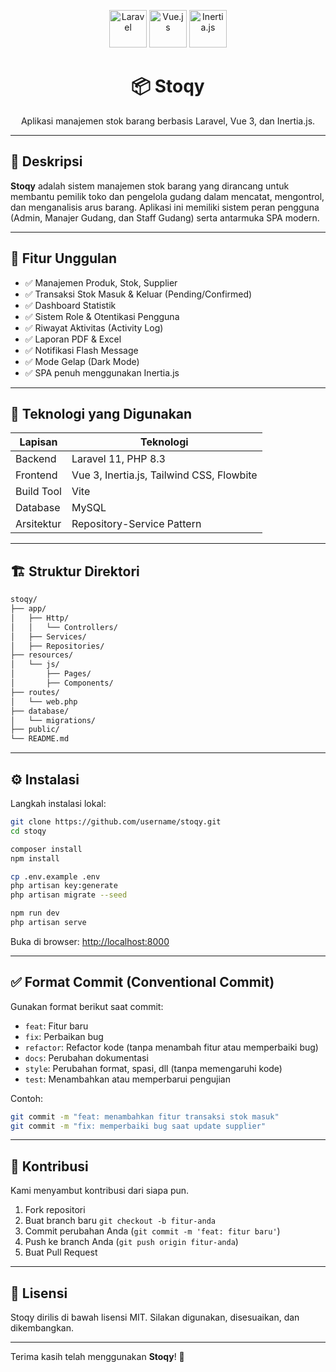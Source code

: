 <p align="center">
  <img src="https://laravel.com/img/logomark.min.svg" alt="Laravel" height="60"/>
  <img src="https://upload.wikimedia.org/wikipedia/commons/9/95/Vue.js_Logo_2.svg" alt="Vue.js" height="60"/>
  <img src="https://raw.githubusercontent.com/inertiajs/inertia/master/inertia-logo.svg" alt="Inertia.js" height="60"/>
</p>

<h1 align="center">📦 Stoqy</h1>

<p align="center">
  Aplikasi manajemen stok barang berbasis Laravel, Vue 3, dan Inertia.js.
</p>

---

## 📝 Deskripsi

**Stoqy** adalah sistem manajemen stok barang yang dirancang untuk membantu pemilik toko dan pengelola gudang dalam mencatat, mengontrol, dan menganalisis arus barang. Aplikasi ini memiliki sistem peran pengguna (Admin, Manajer Gudang, dan Staff Gudang) serta antarmuka SPA modern.

---

## 🚀 Fitur Unggulan

- ✅ Manajemen Produk, Stok, Supplier
- ✅ Transaksi Stok Masuk & Keluar (Pending/Confirmed)
- ✅ Dashboard Statistik
- ✅ Sistem Role & Otentikasi Pengguna
- ✅ Riwayat Aktivitas (Activity Log)
- ✅ Laporan PDF & Excel
- ✅ Notifikasi Flash Message
- ✅ Mode Gelap (Dark Mode)
- ✅ SPA penuh menggunakan Inertia.js

---

## 🧰 Teknologi yang Digunakan

| Lapisan       | Teknologi                              |
|---------------|-----------------------------------------|
| Backend       | Laravel 11, PHP 8.3                    |
| Frontend      | Vue 3, Inertia.js, Tailwind CSS, Flowbite |
| Build Tool    | Vite                                   |
| Database      | MySQL                                  |
| Arsitektur    | Repository-Service Pattern             |

---

## 🏗️ Struktur Direktori

```bash
stoqy/
├── app/
│   ├── Http/
│   │   └── Controllers/
│   ├── Services/
│   ├── Repositories/
├── resources/
│   └── js/
│       ├── Pages/
│       ├── Components/
├── routes/
│   └── web.php
├── database/
│   └── migrations/
├── public/
└── README.md
```

---

## ⚙️ Instalasi

Langkah instalasi lokal:

```bash
git clone https://github.com/username/stoqy.git
cd stoqy

composer install
npm install

cp .env.example .env
php artisan key:generate
php artisan migrate --seed

npm run dev
php artisan serve
```

Buka di browser: [http://localhost:8000](http://localhost:8000)

---

## ✅ Format Commit (Conventional Commit)

Gunakan format berikut saat commit:

- `feat`: Fitur baru
- `fix`: Perbaikan bug
- `refactor`: Refactor kode (tanpa menambah fitur atau memperbaiki bug)
- `docs`: Perubahan dokumentasi
- `style`: Perubahan format, spasi, dll (tanpa memengaruhi kode)
- `test`: Menambahkan atau memperbarui pengujian

Contoh:
```bash
git commit -m "feat: menambahkan fitur transaksi stok masuk"
git commit -m "fix: memperbaiki bug saat update supplier"
```

---

## 🤝 Kontribusi

Kami menyambut kontribusi dari siapa pun.

1. Fork repositori
2. Buat branch baru `git checkout -b fitur-anda`
3. Commit perubahan Anda (`git commit -m 'feat: fitur baru'`)
4. Push ke branch Anda (`git push origin fitur-anda`)
5. Buat Pull Request

---

## 📜 Lisensi

Stoqy dirilis di bawah lisensi MIT. Silakan digunakan, disesuaikan, dan dikembangkan.

---

Terima kasih telah menggunakan **Stoqy**! 💙
